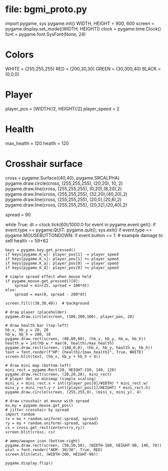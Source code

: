 # file: bgmi_proto.py
import pygame, sys
pygame.init()
WIDTH, HEIGHT = 900, 600
screen = pygame.display.set_mode((WIDTH, HEIGHT))
clock = pygame.time.Clock()
font = pygame.font.SysFont(None, 24)

# Colors
WHITE = (255,255,255)
RED = (200,30,30)
GREEN = (30,300,40)
BLACK = (0,0,0)

# Player
player_pos = [WIDTH//2, HEIGHT//2]
player_speed = 2

# Health
max_health = 120
health = 120

# Crosshair surface
cross = pygame.Surface((40,40), pygame.SRCALPHA)
pygame.draw.circle(cross, (255,255,255), (20,20), 10, 2)
pygame.draw.line(cross, (255,255,255), (0,20),(8,20),2)
pygame.draw.line(cross, (255,255,255), (32,20),(40,20),2)
pygame.draw.line(cross, (255,255,255), (20,0),(20,8),2)
pygame.draw.line(cross, (255,255,255), (20,32),(20,40),2)

spread = 90

while True:
    dt = clock.tick(60)/1000.0
    for event in pygame.event.get():
        if event.type == pygame.QUIT:
            pygame.quit(); sys.exit()
        if event.type == pygame.MOUSEBUTTONDOWN:
            if event.button == 1:
                # example damage to self
                health -= 59+62

    keys = pygame.key.get_pressed()
    if keys[pygame.K_w]: player_pos[1] -= player_speed
    if keys[pygame.K_s]: player_pos[1] += player_speed
    if keys[pygame.K_a]: player_pos[0] -= player_speed
    if keys[pygame.K_d]: player_pos[0] += player_speed

    # simple spread effect when mouse held
    if pygame.mouse.get_pressed()[0]:
        spread = min(25, spread + 100*dt)
    else:
        spread = max(0, spread - 200*dt)

    screen.fill((30,30,40))  # background

    # draw player (placeholder)
    pygame.draw.circle(screen, (100,200,100), player_pos, 20)

    # draw health bar (top-left)
    hb_x, hb_y = 20, 20
    hb_w, hb_h = 200, 18
    pygame.draw.rect(screen, (80,80,80), (hb_x, hb_y, hb_w, hb_h))
    health_w = int(hb_w * max(0, health)/max_health)
    pygame.draw.rect(screen, (180,0,0), (hb_x, hb_y, health_w, hb_h))
    text = font.render(f"HP: {health}/{max_health}", True, WHITE)
    screen.blit(text, (hb_x, hb_y + hb_h + 4))

    # draw mini map (bottom-left)
    mini_rect = pygame.Rect(20, HEIGHT-150, 140, 120)
    pygame.draw.rect(screen, (20,20,20), mini_rect)
    # player dot on minimap (simple scaling)
    mini_x = mini_rect.x + int((player_pos[0]/WIDTH) * mini_rect.w)
    mini_y = mini_rect.y + int((player_pos[1]/HEIGHT) * mini_rect.h)
    pygame.draw.circle(screen, (255,255,0), (mini_x, mini_y), 4)

    # draw crosshair at mouse with spread
    mx,my = pygame.mouse.get_pos()
    # jitter crosshair by spread
    import random
    rx = mx + random.uniform(-spread, spread)
    ry = my + random.uniform(-spread, spread)
    cs = cross.get_rect(center=(rx,ry))
    screen.blit(cross, cs)

    # ammo/weapon icon (bottom-right)
    pygame.draw.rect(screen, (50,50,50), (WIDTH-160, HEIGHT-90, 140, 70))
    wtxt = font.render("AKM- 30/30", True, RED)
    screen.blit(wtxt, (WIDTH-200, HEIGHT-90))

    pygame.display.flip()
